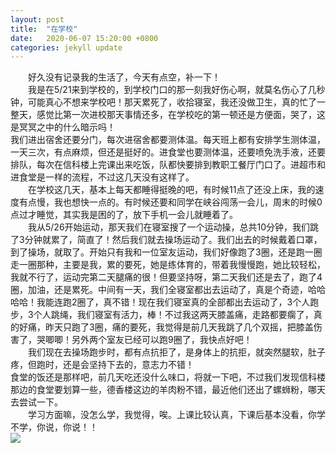 ```yaml
---
layout: post
title:  "在学校"
date:   2020-06-07 15:20:00 +0800
categories: jekyll update
---  
```


&emsp;&emsp;好久没有记录我的生活了，今天有点空，补一下！  
&emsp;&emsp;我是在5/21来到学校的，到学校门口的那一刻我好伤心啊，就莫名伤心了几秒钟，可能真心不想来学校吧！那天累死了，收拾寝室，我还没做卫生，真的忙了一整天，感觉比第一次进校那天事情还多，在学校吃的第一顿还是方便面，哭了，这是冥冥之中的什么暗示吗！  
我们进出宿舍还要分门，每次进宿舍都要测体温。每天班上都有安排学生测体温，一天三次，有点麻烦，但还是挺好的。进食堂也要测体温，还要喷免洗手液，还要排队，每次在信科楼上完课出来吃饭，队都快要排到教职工餐厅门口了。进超市和进食堂是一样的流程，不过这几天没有这样了。  
&emsp;&emsp;在学校这几天，基本上每天都睡得挺晚的吧，有时候11点了还没上床，我的速度有点慢，我也想快一点的。有时候还要和同学在峡谷闯荡一会儿，周末的时候0点过才睡觉，其实我是困的了，放下手机一会儿就睡着了。  
&emsp;&emsp;我从5/26开始运动，那天我们在寝室搜了一个运动操，总共10分钟，我们跳了3分钟就累了，简直了！然后我们就去操场运动了。我们出去的时候戴着口罩，到了操场，就取了。开始只有我和一位室友运动，我们好像跑了3圈，还是跑一圈走一圈那种，主要是我，累的要死，她是练体育的，带着我慢慢跑，她比较轻松，我就不行了，运动完第二天腿痛的很！但要坚持呀，第二天我们还是去了，跑了4圈，加油，还是累死。中间有一天，我们全寝室都出去运动了，真是个奇迹，哈哈哈哈！我能连跑2圈了，真不错！现在我们寝室真的全部都出去运动了，3个人跑步，3个人跳绳，我们寝室有活力，棒！不过我这两天膝盖痛，走路都要瘸了，真的好痛，昨天只跑了3圈，痛的要死，我觉得是前几天我跳了几个双摇，把膝盖伤害了，哭唧唧！另外两个室友已经可以跑9圈了，我快点好吧！  
&emsp;&emsp;我们现在去操场跑步时，都有点抗拒了，是身体上的抗拒，就突然腿软，肚子疼，但跑时，还是会坚持下去的，意志力不错！  
食堂的饭还是那样吧，前几天吃还没什么味口，将就一下吧，不过我们发现信科楼那边的食堂要划算一些，德香楼这边的羊肉粉不错，最近他们还出了螺蛳粉，哪天去尝试一下。  
&emsp;&emsp;学习方面嘛，没怎么学，我觉得，唉。上课比较认真，下课后基本没看，你学不学，你说，你说！！  
![]({{site.baseurl}}/images/12.jpg)




[jekyll-docs]: https://jekyllrb.com/docs/home
[jekyll-gh]:   https://github.com/jekyll/jekyll
[jekyll-talk]: https://talk.jekyllrb.com/